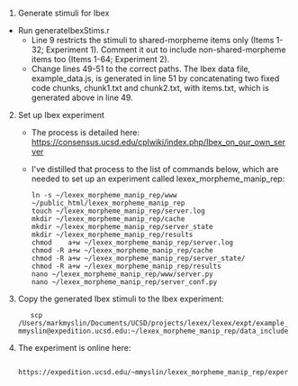 1. Generate stimuli for Ibex
* Run generateIbexStims.r
 	+ Line 9 restricts the stimuli to shared-morpheme items only (Items 1-32; Experiment 1). Comment it out to include non-shared-morpheme items too (Items 1-64; Experiment 2).
	+ Change lines 49-51 to the correct paths. The Ibex data file, example_data.js, is generated in line 51 by concatenating two fixed code chunks, chunk1.txt and chunk2.txt, with items.txt, which is generated above in line 49.

2. Set up Ibex experiment

	+ The process is detailed here: https://consensus.ucsd.edu/cplwiki/index.php/Ibex_on_our_own_server

	+ I've distilled that process to the list of commands below, which are needed to set up an experiment called lexex_morpheme_manip_rep:


          ln -s ~/lexex_morpheme_manip_rep/www ~/public_html/lexex_morpheme_manip_rep
          touch ~/lexex_morpheme_manip_rep/server.log
          mkdir ~/lexex_morpheme_manip_rep/cache 
          mkdir ~/lexex_morpheme_manip_rep/server_state
          mkdir ~/lexex_morpheme_manip_rep/results
          chmod    a+w ~/lexex_morpheme_manip_rep/server.log
          chmod -R a+w ~/lexex_morpheme_manip_rep/cache 
          chmod -R a+w ~/lexex_morpheme_manip_rep/server_state/
          chmod -R a+w ~/lexex_morpheme_manip_rep/results
          nano ~/lexex_morpheme_manip_rep/www/server.py
          nano ~/lexex_morpheme_manip_rep/server_conf.py
        
3. Copy the generated Ibex stimuli to the Ibex experiment:

          scp /Users/markmyslin/Documents/UCSD/projects/lexex/lexex/expt/example_data.js mmyslin@expedition.ucsd.edu:~/lexex_morpheme_manip_rep/data_includes/example_data.js
          
4. The experiment is online here:

          https://expedition.ucsd.edu/~mmyslin/lexex_morpheme_manip_rep/experiment.html
